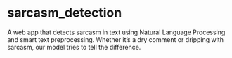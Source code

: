 # sarcasm_detection
A web app that detects sarcasm in text using Natural Language Processing and smart text preprocessing. Whether it’s a dry comment or dripping with sarcasm, our model tries to tell the difference.
